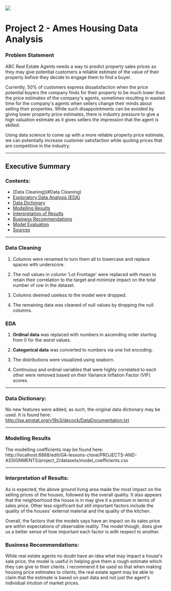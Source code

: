 # ![](https://ga-dash.s3.amazonaws.com/production/assets/logo-9f88ae6c9c3871690e33280fcf557f33.png)

# Project 2 - Ames Housing Data Analysis

### Problem Statement

ABC Real Estate Agents needs a way to predict property sales prices so they may give potential customers a reliable estimate of the value of their property before they decide to engage them to find a buyer.

Currently, 50% of customers express dissatisfaction when the price potential buyers the company finds for their property to be much lower than the price estimates of the company's agents, sometimes resulting in wasted time for the company's agents when sellers change their minds about selling their properties. While such disappointments can be avoided by giving lower property price estimates, there is industry pressure to give a high valuation estimate as it gives sellers the impression that the agent is skilled.

Using data science to come up with a more reliable property price estimate, we can potentially increase customer satisfaction while quoting prices that are competitive in the industry.

---

## Executive Summary

### Contents:

- [Data Cleaning](#Data Cleaning)
- [Exploratory Data Analysis (EDA)](#EDA)
- [Data Dictionary](#Data-Dictionary)
- [Modelling Results](#Modelling-Results)
- [Interpretation of Results](#Interpretation-of-Results)
- [Business Recommendations](#Business-Recommendations)
- [Model Evaluation](#Model-Evaluation)
- [Sources](#Sources)

---

### Data Cleaning

1) Columns were renamed to turn them all to lowercase and replace spaces with underscore.

2) The null values in column 'Lot Frontage' were replaced with mean to retain their correlation to the target and minimize impact on the total number of row in the dataset.

3) Columns deemed useless to the model were dropped.

4) The remaining data was cleaned of null values by dropping the null columns.

### EDA

1) **Ordinal data** was replaced with numbers in ascending order starting from 0 for the worst values.

2) **Categorical data** was converted to numbers via one hot encoding.

3) The distributions were visualized using seaborn.

4) Continuous and ordinal variables that were highly correlated to each other were removed based on their Variance Inflation Factor (VIF) scores.

---

### Data Dictionary:

No new features were added, as such, the original data dictionary may be used. It is found here: http://jse.amstat.org/v19n3/decock/DataDocumentation.txt

---

### Modelling Results

The modelling coefficients may be found here: http://localhost:8888/edit/GA-lessons-clone/PROJECTS-AND-ASSIGNMENTS/project_2/datasets/model_coefficients.csv

---

### Interpretation of Results:

As is expected, the above ground living area made the most impact on the selling prices of the houses, followed by the overall quality. It also appears that the neighborhood the house is in may give it a premium in terms of sales price. Other less significant but still important factors include the quality of the houses' external material and the quality of the kitchen.

Overall, the factors that the models says have an impact on its sales price are within expectations of observable reality. The model though, does give us a better sense of how important each factor is with respect to another.

### Business Recommendations:

While real estate agents no doubt have an idea what may impact a house's sale price, the model is useful in helping give them a rough estimate which they can give to their clients. I recommend it be used so that when making housing price estimates to clients, the real estate agent may be able to claim that the estimate is based on past data and not just the agent's individual intution of market prices.
